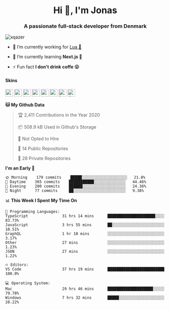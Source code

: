 <h1 align="center">Hi 👋, I'm Jonas</h1>
<h3 align="center">A passionate full-stack developer from Denmark</h3>

<p align="left"> <img src="https://komarev.com/ghpvc/?username=xqazer" alt="xqazer" /> </p>

- 🔭 I’m currently working for [Lua 🥰](https://lua.work) 

- 🌱 I’m currently learning **Next.js 🤯**

<!--- - 👨‍💻 All of my projects are available at [xqazer.github.io](xqazer.github.io) -->

- ⚡ Fun fact **I don't drink coffe 😮**

<h4>Skins</h4>
<p align="left">
  <img src="https://devicons.github.io/devicon/devicon.git/icons/react/react-original-wordmark.svg" alt="react" width="24" height="24"/>
  <img src="https://cdn.worldvectorlogo.com/logos/nextjs-3.svg" alt="nextjs" width="24" height="24"/>
  <img src="https://devicons.github.io/devicon/devicon.git/icons/typescript/typescript-original.svg" alt="typescript" width="24" height="24"/>
  <img src="https://devicons.github.io/devicon/devicon.git/icons/nodejs/nodejs-original-wordmark.svg" alt="nodejs" width="24" height="24"/>
  <img src="https://devicons.github.io/devicon/devicon.git/icons/postgresql/postgresql-original-wordmark.svg" alt="postgresql" width="24" height="24"/>
  <img src="https://www.vectorlogo.zone/logos/google_cloud/google_cloud-icon.svg" alt="gcp" width="24" height="24"/>
  <img src="https://www.vectorlogo.zone/logos/kubernetes/kubernetes-icon.svg" alt="kubernetes" width="24" height="24"/>
  <img src="https://devicons.github.io/devicon/devicon.git/icons/dot-net/dot-net-original-wordmark.svg" alt="dotnet" width="24" height="24"/>
</p>

<!--START_SECTION:waka-->
**🐱 My Github Data** 

> 🏆 2,411 Contributions in the Year 2020
 > 
> 📦 508.9 kB Used in Github's Storage 
 > 
> 🚫 Not Opted to Hire
 > 
> 📜 14 Public Repositories
 > 
> 🔑 28 Private Repositories 

**I'm an Early 🐤** 

```text
🌞 Morning    179 commits    █████░░░░░░░░░░░░░░░░░░░░   21.8% 
🌆 Daytime    365 commits    ███████████░░░░░░░░░░░░░░   44.46% 
🌃 Evening    200 commits    ██████░░░░░░░░░░░░░░░░░░░   24.36% 
🌙 Night      77 commits     ██░░░░░░░░░░░░░░░░░░░░░░░   9.38%

```


📊 **This Week I Spent My Time On** 

```text
💬 Programming Languages: 
TypeScript               31 hrs 14 mins      █████████████████████░░░░   83.73% 
JavaScript               3 hrs 55 mins       ██░░░░░░░░░░░░░░░░░░░░░░░   10.51% 
GraphQL                  1 hr 10 mins        ░░░░░░░░░░░░░░░░░░░░░░░░░   3.17% 
Other                    27 mins             ░░░░░░░░░░░░░░░░░░░░░░░░░   1.23% 
JSON                     27 mins             ░░░░░░░░░░░░░░░░░░░░░░░░░   1.22%

🔥 Editors: 
VS Code                  37 hrs 19 mins      █████████████████████████   100.0%

💻 Operating System: 
Mac                      29 hrs 46 mins      ████████████████████░░░░░   79.78% 
Windows                  7 hrs 32 mins       █████░░░░░░░░░░░░░░░░░░░░   20.22%

```


<!--END_SECTION:waka-->

